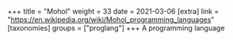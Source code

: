 +++
title = "Mohol"
weight = 33
date = 2021-03-06
[extra]
link = "https://en.wikipedia.org/wiki/Mohol_programming_languages"
[taxonomies]
groups = ["proglang"]
+++
A programming language

